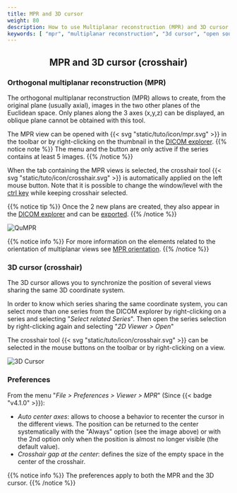 ```yaml
---
title: MPR and 3D cursor
weight: 80
description: How to use Multiplanar reconstruction (MPR) and 3D cursor (crosshair)
keywords: [ "mpr", "multiplanar reconstruction", "3d cursor", "open source dicom viewer" ]
---
```


## <center>MPR and 3D cursor (crosshair)</center>

### Orthogonal multiplanar reconstruction (MPR)

The orthogonal multiplanar reconstruction (MPR) allows to create, from the original plane (usually axial), images in the two other planes of the Euclidean space. Only planes along the 3 axes (x,y,z) can be displayed, an oblique plane cannot be obtained with this tool.

The MPR view can be opened with {{< svg "static/tuto/icon/mpr.svg" >}} in the toolbar or by right-clicking on the thumbnail in the [DICOM explorer](../dicom-explorer/).
{{% notice note %}}
The menu and the button are only active if the series contains at least 5 images.
{{% /notice %}}

When the tab containing the MPR views is selected, the crosshair tool {{< svg "static/tuto/icon/crosshair.svg" >}} is automatically applied on the left mouse button. Note that it is possible to change the window/level with the [ctrl key](../../basics/shortcuts/) while keeping crosshair selected.

{{% notice tip %}}
Once the 2 new plans are created, they also appear in the [DICOM explorer](../dicom-explorer/) and can be [exported](../dicom-export/#dicom-export).
{{% /notice %}}

![QuMPR](/tuto/mpr.jpg?classes=shadow)
<br>

{{% notice info %}}
For more information on the elements related to the orientation of multiplanar views see [MPR orientation](../image-orientation/#orientation-in-2d-multiplanar-reconstruction-mpr).
{{% /notice %}}


### 3D cursor (crosshair)

The 3D cursor allows you to synchronize the position of several views sharing the same 3D coordinate system.

In order to know which series sharing the same coordinate system, you can select more than one series from the DICOM explorer by right-clicking on a series and selecting "_Select related Series_". Then open the series selection by right-clicking again and selecting "_2D Viewer > Open_"

The crosshair tool {{< svg "static/tuto/icon/crosshair.svg" >}} can be selected in the mouse buttons on the toolbar or by right-clicking on a view.


![3D Cursor](/tuto/3d-cursor.jpg?classes=shadow)
<br>


### Preferences

From the menu "_File > Preferences > Viewer > MPR_" (Since {{< badge "v4.1.0" >}}):

* _Auto center axes_: allows to choose a behavior to recenter the cursor in the different views. The position can be returned to the center systematically with the "Always" option (see the image above) or with the 2nd option only when the position is almost no longer visible (the default value).
* _Crosshair gap at the center_: defines the size of the empty space in the center of the crosshair.


{{% notice info %}}
The preferences apply to both the MPR and the 3D cursor.
{{% /notice %}}